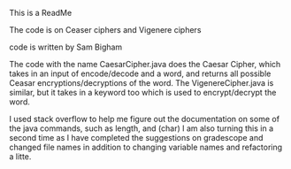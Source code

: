 This is a ReadMe

The code is on Ceaser ciphers and Vigenere ciphers

code is written by Sam Bigham

The code with the name CaesarCipher.java does the Caesar Cipher, which takes in an input of encode/decode and a word, and returns all possible Ceasar encryptions/decryptions of the word. The VigenereCipher.java is similar, but it takes in a keyword too which is used to encrypt/decrypt the word.

I used stack overflow to help me figure out the documentation on some of the java commands, such as length, and (char)
I am also turning this in a second time as I have completed the suggestions on gradescope and changed file names in addition to changing variable names and refactoring a litte.

